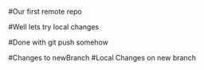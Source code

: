 #Our first remote repo

#Well lets try local changes

#Done with git push somehow
 
#Changes to newBranch
#Local Changes on new branch
 
 